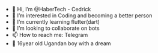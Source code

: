 - 👋 Hi, I’m @HaberTech - Cedrick
- 👀 I’m interested in Coding and becoming a better person
- 🌱 I’m currently learning flutter(dart)
- 💞️ I’m looking to collaborate on bots
- 📫 How to reach me: Telegram
- 🎃 16year old Ugandan boy with a dream
<!---
HaberTech/HaberTech is a ✨ special ✨ repository because its `README.md` (this file) appears on your GitHub profile.
You can click the Preview link to take a look at your changes.
--->
